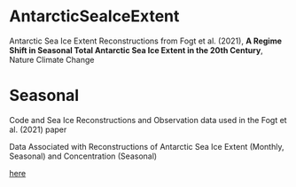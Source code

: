 # AntarcticSeaIceExtent
Antarctic Sea Ice Extent Reconstructions from Fogt et al. (2021), **A Regime Shift in Seasonal Total Antarctic Sea Ice Extent in the 20th Century**,
 Nature Climate Change
# Seasonal
Code and Sea Ice Reconstructions and Observation data used in the Fogt et al. (2021) paper

Data Associated with Reconstructions of Antarctic Sea Ice Extent (Monthly, Seasonal) and Concentration (Seasonal)

[here](seasonal)
